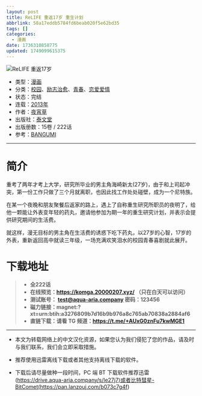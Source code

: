 ```yaml
---
layout: post
title: ReLIFE 重返17岁 重生计划
abbrlink: 58a17eddb5784fd6beab020f5e62bd35
tags: []
categories:
  - 漫画
date: 1736310858775
updated: 1749099615375
---
```


![ReLIFE 重返17岁](https://ipfs.io/ipfs/QmZ2VbGSF6MNAcS49wrsFhfPHZfz19qERqaRnJLUFMoNtJ?filename=ReLIFE%20%E9%87%8D%E8%BF%9417%E5%B2%81%20%E9%87%8D%E7%94%9F%E8%AE%A1%E5%88%92%20ReLIFE.jpg)

- 类型：[漫画](/index.php/category/漫画)
- 分类：[校园](/index.php/category/校园)、[励志治愈](/index.php/category/励志治愈)、[青春](/index.php/category/青春)、[恋爱爱情](/index.php/category/恋爱爱情)
- 状态：完结
- 连载：[2013年](/index.php/category/2013年)
- 作者：[夜宵草](/index.php/category/夜宵草)
- 出版社：[泰文堂](/index.php/category/泰文堂)
- 出版册数：15卷 / 222话
- 参考：[BANGUMI](https://bangumi.tv/subject/126170)

***

# 简介

重考了两年才考上大学，研究所毕业的男主角海崎新太(27岁)，由于和上司起冲突，第一份工作只做了三个月就离职，也因此找工作处处碰壁，成为一个尼特族。

在某一个夜晚和朋友聚餐后返家的路上，遇上了自称重生研究所职员的夜明了，给他一颗能让外表变年轻的药丸，邀请他参加为期一年的重生研究计划，并表示会提供研究期间的生活费。

就这样，漫无目标的男主角在生活费的诱惑下吃下药丸，以27岁的心智，17岁的外表，重新返回高中就读三年级，一场充满欢笑泪水的校园青春喜剧就此展开。

# 下载地址

> - **全222话**
> - **在线预览：<https://komga.20000207.xyz/> （只在白天可以访问）**
> - **测试账号： <test@aqua-aria.company> 密码：123456**
> - **磁力链接：magnet:?xt=urn:btih:a3276809b7d16b9b976a8c765ab70838a2884af6**
> - **直链下载：请看 TG 频道：<https://t.me/+AUxG0znFu7kwMGE1>**

***

- 本文为转载网络上的中文汉化资源，如果您认为我们侵犯了您的作品，请及时与我们联系，我们会立即采取措施。

- 推荐使用迅雷离线下载或者其他支持离线下载的软件。

- 下载后请尽量做种一段时间，PC 端 BT 下载软件推荐迅雷(<https://drive.aqua-aria.company/s/le27j7)或者比特彗星-BitComet(https://pan.lanzouj.com/b073c7g4f>)
